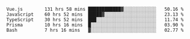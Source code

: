 <!--START_SECTION:waka-->

```text
Vue.js        131 hrs 58 mins ████████████▓░░░░░░░░░░░░   50.16 %
JavaScript    60 hrs 52 mins  █████▓░░░░░░░░░░░░░░░░░░░   23.13 %
TypeScript    30 hrs 52 mins  ███░░░░░░░░░░░░░░░░░░░░░░   11.74 %
Prisma        10 hrs 16 mins  █░░░░░░░░░░░░░░░░░░░░░░░░   03.90 %
Bash          7 hrs 16 mins   ▓░░░░░░░░░░░░░░░░░░░░░░░░   02.77 %
```

<!--END_SECTION:waka-->
